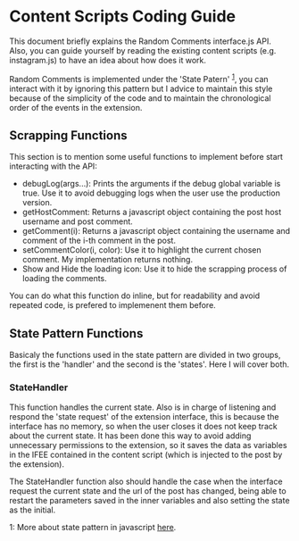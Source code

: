 # Content Scripts Coding Guide

This document briefly explains the Random Comments interface.js API. Also, you can guide yourself by reading the existing content scripts (e.g. instagram.js) to have an idea about how does it work.

Random Comments is implemented under the 'State Patern' <sup>[1](#state-pattern)</sup>, you can interact with it by ignoring this pattern but I advice to maintain this style because of the simplicity of the code and to maintain the chronological order of the events in the extension.

## Scrapping Functions

This section is to mention some useful functions to implement before start interacting with the API:

- debugLog(args...): Prints the arguments if the debug global variable is true. Use it to avoid debugging logs when the user use the production version.
- getHostComment: Returns a javascript object containing the post host username and post comment.
- getComment(i): Returns a javascript object containing the username and comment of the i-th comment in the post.
- setCommentColor(i, color): Use it to highlight the current chosen comment. My implementation returns nothing.
- Show and Hide the loading icon: Use it to hide the scrapping process of loading the comments.

You can do what this function do inline, but for readability and avoid repeated code, is prefered to implemenent them before.


## State Pattern Functions

Basicaly the functions used in the state pattern are divided in two groups, the first is the 'handler' and the second is the 'states'. Here I will cover both.

### StateHandler

This function handles the current state. Also is in charge of listening and respond the 'state request' of the extension interface, this is because the interface has no memory, so when the user closes it does not keep track about the current state. It has been done this way to avoid adding unnecessary permissions to the extension, so it saves the data as variables in the IFEE contained in the content script (which is injected to the post by the extension).

The StateHandler function also should handle the case when the interface request the current state and the url of the post has changed, being able to restart the parameters saved in the inner variables and also setting the state as the initial.

<a name="state-pattern">1</a>: More about state pattern in javascript [here](https://www.dofactory.com/javascript/state-design-pattern).

